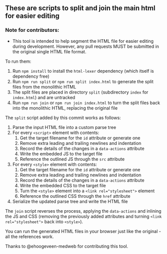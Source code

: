 ## These are scripts to split and join the main html for easier editing

### Note for contributors:
- This tool is intended to help segment the HTML file for easier editing during development. However, any pull requests MUST be submitted in the original single HTML file format.

To run them:
1. Run `npm install` to install the `html-lexer` dependency (which itself is dependency free)
2. Run `npm run split` or `npm run split index.html` to generate the split files from the monolithic HTML
3. The split files are placed in directory `split` (subdirectory `index` for `index.html`) and are untracked
4. Run `npm run join` or `npm run join index.html` to turn the split files back into the monolithic HTML, replacing the original file

The `split` script added by this commit works as follows:
1. Parse the input HTML file into a custom parse tree
2. For every `<script>` element with contents:
    1. Get the target filename for the `id` attribute or generate one
    2. Remove extra leading and trailing newlines and indentation
    3. Record the details of the changes in a `data-actions` attribute
    4. Write the embedded JS to the target file
    5. Reference the outlined JS through the `src` attribute
3. For every `<style>` element with contents:
    1. Get the target filename for the `id` attribute or generate one
    2. Remove extra leading and trailing newlines and indentation
    3. Record the details of the changes in a `data-actions` attribute
    4. Write the embedded CSS to the target file
    5. Turn the `<style>` element into a `<link rel="stylesheet">` element
    6. Reference the outlined CSS through the `href` attribute
4. Serialize the updated parse tree and write the HTML file

The `join` script reverses the process, applying the `data-actions` and inlining the JS and CSS (removing the previously added attributes and turning `<link rel="stylesheet">` back into `<style>`).

You can run the generated HTML files in your browser just like the original - all the references work.

Thanks to @ehoogeveen-medweb for contributing this tool.